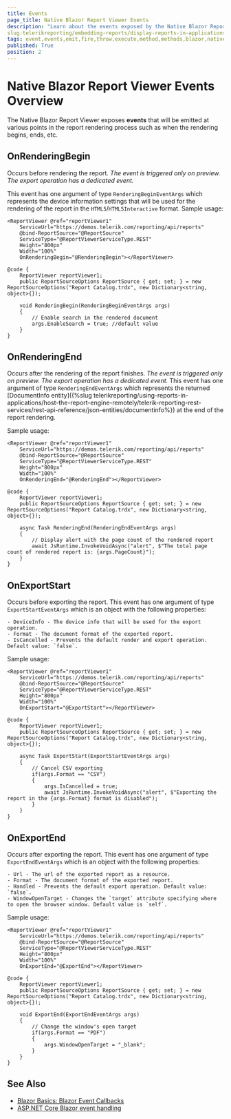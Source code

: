```yaml
---
title: Events
page_title: Native Blazor Report Viewer Events
description: "Learn about the events exposed by the Native Blazor Report Viewer and how they can be used to execute custom code when they are emitted."
slug:telerikreporting/embedding-reports/display-reports-in-applications/web-application/native-blazor-report-viewer/api-reference/events
tags: event,events,emit,fire,throw,execute,method,methods,blazor,native,report,viewer,api
published: True
position: 2
---
```


# Native Blazor Report Viewer Events Overview

The Native Blazor Report Viewer exposes **events** that will be emitted at various points in the report rendering process such as when the rendering begins, ends, etc.

## OnRenderingBegin

Occurs before rendering the report. *The event is triggered only on preview. The export operation has a dedicated event.*

This event has one argument of type `RenderingBeginEventArgs` which represents the device information settings that will be used for the rendering of the report in the `HTML5`/`HTML5Interactive` format.  Sample usage:

````CSHTML
<ReportViewer @ref="reportViewer1"
	ServiceUrl="https://demos.telerik.com/reporting/api/reports"
	@bind-ReportSource="@ReportSource"
	ServiceType="@ReportViewerServiceType.REST"
	Height="800px"
	Width="100%"
	OnRenderingBegin="@RenderingBegin"></ReportViewer>
	
@code {
	ReportViewer reportViewer1;
	public ReportSourceOptions ReportSource { get; set; } = new ReportSourceOptions("Report Catalog.trdx", new Dictionary<string, object>{});
	
	void RenderingBegin(RenderingBeginEventArgs args)
	{
		// Enable search in the rendered document
		args.EnableSearch = true; //default value
	}
}
````

## OnRenderingEnd

Occurs after the rendering of the report finishes. *The event is triggered only on preview. The export operation has a dedicated event.*
This event has one argument of type `RenderingEndEventArgs` which represents the returned [DocumentInfo entity]({%slug telerikreporting/using-reports-in-applications/host-the-report-engine-remotely/telerik-reporting-rest-services/rest-api-reference/json-entities/documentinfo%}) at the end of the report rendering. 

Sample usage: 

````CSHTML
<ReportViewer @ref="reportViewer1"
	ServiceUrl="https://demos.telerik.com/reporting/api/reports"
	@bind-ReportSource="@ReportSource"
	ServiceType="@ReportViewerServiceType.REST"
	Height="800px"
	Width="100%"
	OnRenderingEnd="@RenderingEnd"></ReportViewer>
	
@code {
	ReportViewer reportViewer1;
	public ReportSourceOptions ReportSource { get; set; } = new ReportSourceOptions("Report Catalog.trdx", new Dictionary<string, object>{});
	
	async Task RenderingEnd(RenderingEndEventArgs args)
	{
		// Display alert with the page count of the rendered report
		await JsRuntime.InvokeVoidAsync("alert", $"The total page count of rendered report is: {args.PageCount}");
	}
}
````

## OnExportStart

Occurs before exporting the report. This event has one argument of type `ExportStartEventArgs` which is an object with the following properties:

	- DeviceInfo - The device info that will be used for the export operation.
	- Format - The document format of the exported report.
	- IsCancelled - Prevents the default render and export operation. Default value: `false`.

Sample usage: 

````CSHTML
<ReportViewer @ref="reportViewer1"
	ServiceUrl="https://demos.telerik.com/reporting/api/reports"
	@bind-ReportSource="@ReportSource"
	ServiceType="@ReportViewerServiceType.REST"
	Height="800px"
	Width="100%"
	OnExportStart="@ExportStart"></ReportViewer>
	
@code {
	ReportViewer reportViewer1;
	public ReportSourceOptions ReportSource { get; set; } = new ReportSourceOptions("Report Catalog.trdx", new Dictionary<string, object>{});
	
	async Task ExportStart(ExportStartEventArgs args)
	{
		// Cancel CSV exporting
		if(args.Format == "CSV")
		{
			args.IsCancelled = true;
			await JsRuntime.InvokeVoidAsync("alert", $"Exporting the report in the {args.Format} format is disabled");
		}
	}
}
````


## OnExportEnd

Occurs after exporting the report. This event has one argument of type `ExportEndEventArgs` which is an object with the following properties:

	- Url - The url of the exported report as a resource.
	- Format - The document format of the exported report.
	- Handled - Prevents the default export operation. Default value: `false`.
	- WindowOpenTarget - Changes the `target` attribute specifying where to open the browser window. Default value is `self`.

Sample usage: 

````CSHTML
<ReportViewer @ref="reportViewer1"
	ServiceUrl="https://demos.telerik.com/reporting/api/reports"
	@bind-ReportSource="@ReportSource"
	ServiceType="@ReportViewerServiceType.REST"
	Height="800px"
	Width="100%"
	OnExportEnd="@ExportEnd"></ReportViewer>
	
@code {
	ReportViewer reportViewer1;
	public ReportSourceOptions ReportSource { get; set; } = new ReportSourceOptions("Report Catalog.trdx", new Dictionary<string, object>{});
	
	void ExportEnd(ExportEndEventArgs args)
	{
		// Change the window's open target
		if(args.Format == "PDF")
		{
			args.WindowOpenTarget = "_blank";
		}
	}
}
````


## See Also

* [Blazor Basics: Blazor Event Callbacks](https://www.telerik.com/blogs/blazor-basics-event-callbacks)
* [ASP.NET Core Blazor event handling](https://learn.microsoft.com/en-us/aspnet/core/blazor/components/event-handling)